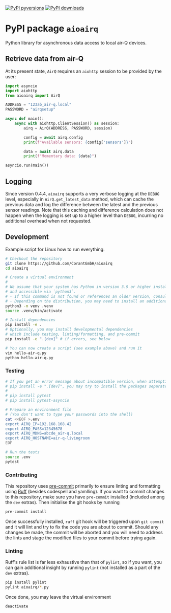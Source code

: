 [![PyPI pyversions](https://img.shields.io/pypi/pyversions/aioairq.svg)](https://pypi.org/project/aioairq/0.3.0/)
[![PyPI downloads](https://pepy.tech/badge/aioairq)](https://pypi.org/project/aioairq/0.3.0/)
# PyPI package `aioairq`

Python library for asynchronous data access to local air-Q devices.

## Retrieve data from air-Q

At its present state, `AirQ` requires an `aiohttp` session to be provided by the user:

```python
import asyncio
import aiohttp
from aioairq import AirQ

ADDRESS = "123ab_air-q.local"
PASSWORD = "airqsetup"

async def main():
    async with aiohttp.ClientSession() as session:
        airq = AirQ(ADDRESS, PASSWORD, session)

        config = await airq.config
        print(f"Available sensors: {config['sensors']}")

        data = await airq.data
        print(f"Momentary data: {data}")

asyncio.run(main())
```

## Logging
Since version 0.4.4, `aioairq` supports a very verbose logging at the `DEBUG` level, especially in `AirQ.get_latest_data` method, which can cache the previous data and log the difference between the latest and the previous sensor readings. Note that this caching and difference calculation does not happen when the logging is set up to a higher level than `DEBUG`, incurring no additional overhead when not requested.

## Development

Example script for Linux how to run everything.

```sh
# Checkout the repository
git clone https://github.com/CorantGmbH/aioairq
cd aioairq

# Create a virtual environment
#
# We assume that your system has Python in version 3.9 or higher installed
# and accessible via `python3`. 
# - If this command is not found or references an older version, consult your distribution.
# - Depending on the distribution, you may need to install an additional package, e.g. `python3-venv`.
python3 -m venv .venv
source .venv/bin/activate

# Install dependencies
pip install -e .
# Optionally, you may install developmental dependencies
# which include testing, linting/formatting, and pre-commit
pip install -e ".[dev]" # if errors, see below

# You can now create a script (see example above) and run it
vim hello-air-q.py
python hello-air-q.py
```

### Testing

```sh
# If you get an error message about incompatible version, when attempting
# pip install -e ".[dev]", you may try to install the packages separately:
#
# pip install pytest
# pip install pytest-asyncio

# Prepare an environment file
# (You don't want to type your passwords into the shell)
cat <<EOF >.env
export AIRQ_IP=192.168.168.42
export AIRQ_PASS=12345678
export AIRQ_MDNS=abcde_air-q.local
export AIRQ_HOSTNAME=air-q-livingroom
EOF

# Run the tests
source .env
pytest
```

### Contributing

This repository uses [pre-commit](https://pre-commit.com/) primarily to ensure linting and formatting using [Ruff](https://github.com/astral-sh/ruff) (besides codespell and yamlling). If you want to commit changes to this repository, make sure you have `pre-commit` installed (included among the `dev` extras). Then initialise the git hooks by running

```sh
pre-commit install
```

Once successfully installed, `ruff` git hook will be triggered upon `git commit` and it will lint and try to fix the code you are about to commit. Should any changes be made, the commit will be aborted and you will need to address the lints and stage the modified files to your commit before trying again.


### Linting

Ruff's rule list is far less exhaustive than that of `pylint`, so if you want, you can gain additional insight by running `pylint` (not installed as a part of the `dev` extras).

```sh
pip install pylint
pylint aioairq/*.py
```

Once done, you may leave the virtual environment

```sh
deactivate
```
